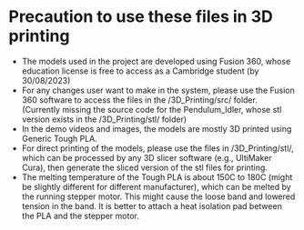 # Precaution to use these files in 3D printing
- The models used in the project are developed using Fusion 360, whose education license is free to access as a Cambridge student (by 30/08/2023)
- For any changes user want to make in the system, please use the Fusion 360 software to access the files in the /3D_Printing/src/ folder. (Currently missing the source code for the Pendulum_Idler, whose stl version exists in the /3D_Printing/stl/ folder)
- In the demo videos and images, the models are mostly 3D printed using Generic Tough PLA.
- For direct printing of the models, please use the files in /3D_Printing/stl/, which can be processed by any 3D slicer software (e.g., UltiMaker Cura), then generate the sliced version of the stl files for printing.
- The melting temperature of the Tough PLA is about 150C to 180C (might be slightly different for different manufacturer), which can be melted by the running stepper motor. This might cause the loose band and lowered tension in the band. It is better to attach a heat isolation pad between the PLA and the stepper motor.
